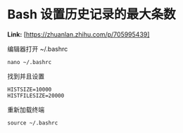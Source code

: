 # Bash 设置历史记录的最大条数



 **Link:** [https://zhuanlan.zhihu.com/p/705995439]



编辑器打开 ~/.bashrc

```
nano ~/.bashrc
```

找到并且设置

```
HISTSIZE=10000
HISTFILESIZE=20000
```

重新加载终端

```
source ~/.bashrc
```
